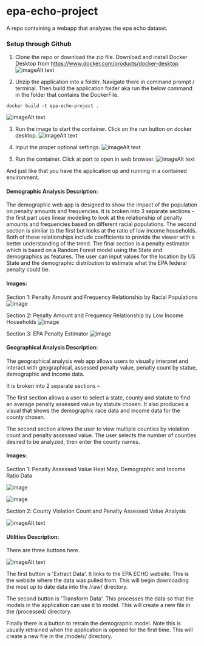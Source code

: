 # epa-echo-project
A repo containing a webapp that analyzes the epa echo dataset.

### Setup through Github
1. Clone the repo or download the zip file. Download and install Docker Desktop from https://www.docker.com/products/docker-desktop
![imageAlt text](./lib/images/1_repo.png)

2. Unzip the application into a folder. Navigate there in command prompt / terminal. Then build the application folder aka run the below command in the folder that contains the DockerFile.
```
docker build -t epa-echo-project .

```
![imageAlt text](./lib/images/2_cmd_line.png)

3. Run the image to start the container. Click on the run button on docker desktop.
![imageAlt text](./lib/images/3_image.png)

4. Input the proper optional settings.
![imageAlt text](./lib/images/4_image_setup.png)

5. Run the container. Click at port to open in web browser.
![imageAlt text](./lib/images/5_run_container.png)

And just like that you have the application up and running in a contained environment.

#### Demographic Analysis Description:
The demographic web app is designed to show the impact of the population on penalty amounts and frequencies.
It is broken into 3 separate sections - the first part uses linear modeling to look at the relationship of  penalty amounts and frequencies based on different racial populations. The second section is similar to the first but looks at the ratio of low income households.
Both of these relationships include coefficients to provide the viewer with a better understanding of the trend. The final section is a penalty estimator which is based on a Random Forest model using the State and demographics as features. The user can input values for the location by US State and the demographic distribution to estimate what the EPA federal penalty could be.

#### Images:
Section 1: Penalty Amount and Frequency Relationship by Racial Populations
![image](https://github.com/Mik-dot/epa-echo-project/assets/58948167/9524bfea-2aec-4ed7-8f52-f48cc37e9d63)

Section 2: Penalty Amount and Frequency Relationship by Low Income Households
![image](https://github.com/Mik-dot/epa-echo-project/assets/58948167/c96e9ec9-327c-4d99-be8e-a1ec268a54aa)

Section 3: EPA Penalty Estimator
![image](https://github.com/Mik-dot/epa-echo-project/assets/58948167/bec37049-37aa-4a1f-acc4-4420d866f091)


#### Geographical Analysis Description: 

The geographical analysis web app allows users to visually interpret and interact with geographical, assessed penalty value, penalty count by statue, demographic and income data.  

It is broken into 2 separate sections –  

The first section allows a user to select a state, county and statute to find an average penalty assessed value by statute chosen. It also produces a visual that shows the demographic race data and income data for the county chosen.  

The second section allows the user to view multiple counties by violation count and penalty assessed value. The user selects the number of counties desired to be analyzed, then enter the county names. 

#### Images: 
Section 1: Penalty Assessed Value Heat Map, Demographic and Income Ratio Data 

![image](./lib/images/image.png)

![image](./lib/images/image-1.png)

Section 2: County Violation Count and Penalty Assessed Value Analysis  

![imageAlt text](./lib/images/image-2.png)

#### Utilities Description:
There are three buttons here.

![imageAlt text](./lib/images/6_app_utilities.png)

The first button is 'Extract Data'. It links to the EPA ECHO website. This is the website where the data was pulled from. This will begin downloading the most up to date data into the /raw/ directory.

The second button is 'Transform Data'. This processes the data so that the models in the application can use it to model. This will create a new file in the /processed/ directory.

Finally there is a button to retrain the demographic model. Note this is usually retrained when the application is opened for the first time. This will create a new file in the /models/ directory.